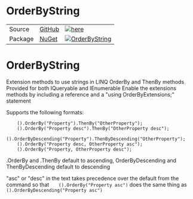 # OrderByString 
|   |   |  |
|---|---|--|
| Source | [GitHub](https://github.com/Grax32/OrderByString/) | [![here](https://img.shields.io/github/last-commit/grax32/orderbystring "Last Commit")](https://github.com/Grax32/OrderByString/)  |
| Package | [NuGet](https://www.nuget.org/packages/OrderByString/) | [![OrderByString](https://img.shields.io/nuget/v/orderbystring)](https://www.nuget.org/packages/OrderByString/) 


# OrderByString
Extension methods to use strings in LINQ OrderBy and ThenBy methods
Provided for both IQueryable and IEnumerable
Enable the extensions methods by including a reference and a "using OrderByExtensions;" statement

Supports the following formats:
```
    ().OrderBy("Property").ThenBy("OtherProperty");
    ().OrderBy("Property desc").ThenBy("OtherProperty desc");
    ().OrderByDescending("Property").ThenByDescending("OtherProperty");
    ().OrderBy("Property desc, OtherProperty asc");
    ().OrderBy("Property, OtherProperty desc");
 ```
 .OrderBy and .ThenBy default to ascending, OrderByDescending and ThenByDescending default to descending
 
 "asc" or "desc" in the text takes precedence over the default from the command so that
 ```   ().OrderBy("Property asc")```
 does the same thing as
```    ().OrderByDescending("Property asc")```
 

